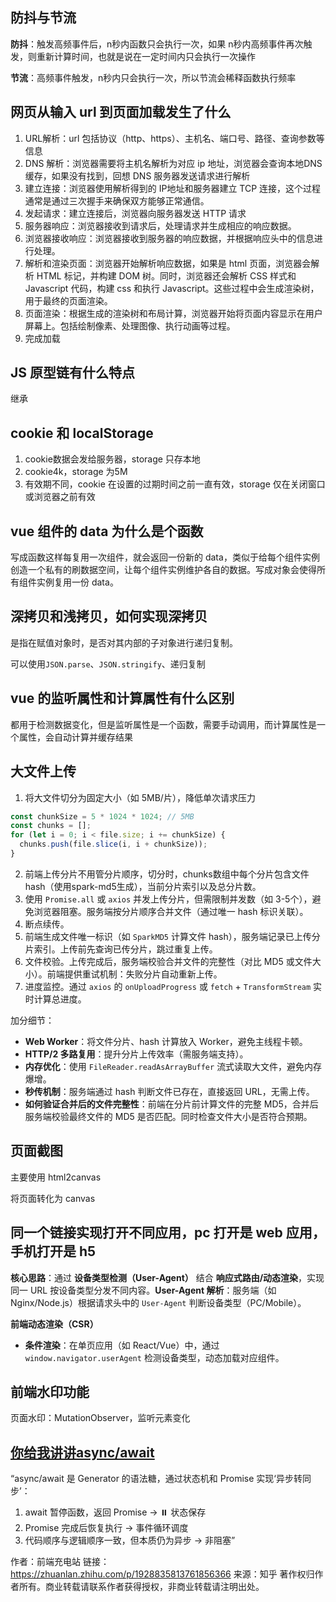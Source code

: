 ## 防抖与节流

**防抖**：触发高频事件后，n秒内函数只会执行一次，如果 n秒内高频事件再次触发，则重新计算时间，也就是说在一定时间内只会执行一次操作

**节流**：高频事件触发，n秒内只会执行一次，所以节流会稀释函数执行频率



## 网页从输入 url 到页面加载发生了什么

1. URL解析：url 包括协议（http、https）、主机名、端口号、路径、查询参数等信息
2. DNS 解析：浏览器需要将主机名解析为对应 ip 地址，浏览器会查询本地DNS 缓存，如果没有找到，回想 DNS 服务器发送请求进行解析
3. 建立连接：浏览器使用解析得到的 IP地址和服务器建立 TCP 连接，这个过程通常是通过三次握手来确保双方能够正常通信。
4. 发起请求：建立连接后，浏览器向服务器发送 HTTP 请求
5. 服务器响应：浏览器接收到请求后，处理请求并生成相应的响应数据。
6. 浏览器接收响应：浏览器接收到服务器的响应数据，并根据响应头中的信息进行处理。
7. 解析和渲染页面：浏览器开始解析响应数据，如果是 html 页面，浏览器会解析 HTML 标记，并构建 DOM 树。同时，浏览器还会解析 CSS 样式和 Javascript 代码，构建 css 和执行 Javascript。这些过程中会生成渲染树，用于最终的页面渲染。
8. 页面渲染：根据生成的渲染树和布局计算，浏览器开始将页面内容显示在用户屏幕上。包括绘制像素、处理图像、执行动画等过程。
9. 完成加载



## JS 原型链有什么特点

继承



## cookie 和 localStorage

1. cookie数据会发给服务器，storage 只存本地
2. cookie4k，storage 为5M
3. 有效期不同，cookie 在设置的过期时间之前一直有效，storage 仅在关闭窗口或浏览器之前有效

## vue 组件的 data 为什么是个函数

写成函数这样每复用一次组件，就会返回一份新的 data，类似于给每个组件实例创造一个私有的刷数据空间，让每个组件实例维护各自的数据。写成对象会使得所有组件实例复用一份 data。



## 深拷贝和浅拷贝，如何实现深拷贝

是指在赋值对象时，是否对其内部的子对象进行递归复制。

可以使用`JSON.parse`、`JSON.stringify`、递归复制



## vue 的监听属性和计算属性有什么区别

都用于检测数据变化，但是监听属性是一个函数，需要手动调用，而计算属性是一个属性，会自动计算并缓存结果



## 大文件上传

1. 将大文件切分为固定大小（如 5MB/片），降低单次请求压力

```js
const chunkSize = 5 * 1024 * 1024; // 5MB
const chunks = [];
for (let i = 0; i < file.size; i += chunkSize) {
  chunks.push(file.slice(i, i + chunkSize));
}
```

2. 前端上传分片不用管分片顺序，切分时，chunks数组中每个分片包含文件 hash（使用spark-md5生成），当前分片索引以及总分片数。
3. 使用 `Promise.all` 或 `axios` 并发上传分片，但需限制并发数（如 3-5个），避免浏览器阻塞。服务端按分片顺序合并文件（通过唯一 hash 标识关联）。
4. 断点续传。
5. 前端生成文件唯一标识（如 `SparkMD5` 计算文件 hash），服务端记录已上传分片索引。上传前先查询已传分片，跳过重复上传。
6. 文件校验。上传完成后，服务端校验合并文件的完整性（对比 MD5 或文件大小）。前端提供重试机制：失败分片自动重新上传。
7. 进度监控。通过 `axios` 的 `onUploadProgress` 或 `fetch` + `TransformStream` 实时计算总进度。

加分细节：

- **Web Worker**：将文件分片、hash 计算放入 Worker，避免主线程卡顿。
- **HTTP/2 多路复用**：提升分片上传效率（需服务端支持）。
- **内存优化**：使用 `FileReader.readAsArrayBuffer` 流式读取大文件，避免内存爆增。
- **秒传机制**：服务端通过 hash 判断文件已存在，直接返回 URL，无需上传。
- **如何验证合并后的文件完整性**：前端在分片前计算文件的完整 MD5，合并后服务端校验最终文件的 MD5 是否匹配。同时检查文件大小是否符合预期。

## 页面截图

主要使用 html2canvas

将页面转化为 canvas

## 同一个链接实现打开不同应用，pc 打开是 web 应用，手机打开是 h5

**核心思路**：通过 **设备类型检测（User-Agent）** 结合 **响应式路由/动态渲染**，实现同一 URL 按设备类型分发不同内容。**User-Agent 解析**：服务端（如 Nginx/Node.js）根据请求头中的 `User-Agent` 判断设备类型（PC/Mobile）。

**前端动态渲染（CSR）**

- **条件渲染**：在单页应用（如 React/Vue）中，通过 `window.navigator.userAgent` 检测设备类型，动态加载对应组件。

## 前端水印功能

页面水印：MutationObserver，监听元素变化

## [你给我讲讲async/await](https://zhuanlan.zhihu.com/p/1928835813761856366)

“async/await 是 Generator 的语法糖，通过状态机和 Promise 实现‘异步转同步’：

1. await 暂停函数，返回 Promise → ⏸️ 状态保存
2. Promise 完成后恢复执行 → 事件循环调度
3. 代码顺序与逻辑顺序一致，但本质仍为异步 → 非阻塞”

作者：前端充电站
链接：https://zhuanlan.zhihu.com/p/1928835813761856366
来源：知乎
著作权归作者所有。商业转载请联系作者获得授权，非商业转载请注明出处。